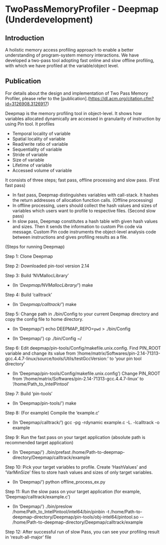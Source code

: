 TwoPassMemoryProfiler - Deepmap (Underdevelopment)
====================================================
Introduction
------------
A holistic memory access profiling approach to enable a better understanding of program-system memory interactions. 
We have developed a two-pass tool adopting fast online and slow offline profiling, with which we have profiled at the variable/object level.

Publication
-----------

For details about the design and implementation of Two Pass Memory Profiler, please refer to the [publication].(https://dl.acm.org/citation.cfm?id=3126908.3126917)

Deepmap is the memory profiling tool in object-level. It shows how variables allocated dynamically are accessed in 
granularity of instruction by using Pin tool.
It profiles
- Temporal locality of variable
 - Spatial locality of variable
 - Read/write ratio of variable
 - Sequentiality of variable
 - Stride of variable
 - Size of variable
 - Lifetime of variable
 - Accessed volume of variable

It consists of three steps; fast pass, offline processing and slow pass.
(First fast pass)
-	In fast pass, Deepmap distinguishes variables with call-stack. It hashes the return addresses of allocation 
function calls.
(Offline processing)
-	In offline processing, users should collect the hash values and sizes of variables which users want to profile 
to respective files.
(Second slow pass)
-	In slow pass, Deepmap constitutes a hash table with given hash values and sizes. Then it sends the information 
to custom Pin code via message. Custom Pin code instruments the object-level analysis code between instructions and
gives profiling results as a file.

(Steps for running Deepmap)

Step 1: Clone Deepmap

Step 2: Downloaded pin-tool version 2.14

Step 3: Build ‘NVMallocLibrary’

-	(In *‘Deepmap/NVMallocLibrary/’*) make

Step 4: Build ‘calltrack’

-	(In *‘Deepmap/calltrack/’*) make

Step 5: Change path in ./bin/Config to your current Deepmap directory and copy the config file to home directory.

-	(In ‘Deepmap/’) echo  DEEPMAP_REPO=`pwd`  >  ./bin/Config

-	(In ‘Deepmap/’) cp  ./bin/Config  ~/

Step 6: Edit deepmap/pin-tools/Config/makefile.unix.config. 
Find PIN_ROOT variable and change its value from 
‘/home/matrix/Softwares/pin-2.14-71313-gcc.4.4.7-linux/source/tools/Utils/testGccVersion:’ to ‘your pin tool directory’

-	(In ‘Deepmap/pin-tools/Config/makefile.unix.config’) 
Change PIN_ROOT from ‘/home/matrix/Softwares/pin-2.14-71313-gcc.4.4.7-linux’ 
to ‘/home/Path_to_IntelPintool’

Step 7: Build ‘pin-tools’

-	(In ‘Deepmap/pin-tools/’) make

Step 8: (For example) Compile the ‘example.c’

-	(In ‘Deepmap/calltrack/’) gcc  -pg  -rdynamic  example.c  -L.  -lcalltrack  -o  example

Step 9: Run the fast pass on your target application (absolute path is recommended target application)

-	(In ‘Deepmap/’) ./bin/prefast  /home/Path-to-deepmap-directory/Deepmap/calltrack/example

Step 10: Pick your target variables to profile. Create ‘HashValues’ and ‘VarMinSize’ files to store hash values and sizes of 
only target variables.

-	(In ‘Deepmap/’) python offline_process_ex.py

Step 11: Run the slow pass on your target application (for example, ‘Deepmap/calltrack/example.c’)

-	(In ‘Deepmap/’) ./bin/preslow  /home/Path_to_IntelPintool/intel64/bin/pinbin  -t  /home/Path-to-deepmap-directory/Deepmap/pin-tools/obj-intel64/pintool.so  --  /home/Path-to-deepmap-directory/Deepmap/calltrack/example

Step 12: After successful run of slow Pass, you can see your profiling result in ‘result-all-major’ file

